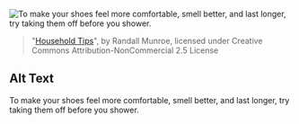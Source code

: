 ![To make your shoes feel more comfortable, smell better, and last longer, try taking them off before you shower.](https://imgs.xkcd.com/comics/household_tips.png)
> "[Household Tips](https://xkcd.com/1715/)", by Randall Munroe, licensed under Creative Commons Attribution-NonCommercial 2.5 License

## Alt Text
To make your shoes feel more comfortable, smell better, and last longer, try taking them off before you shower.
